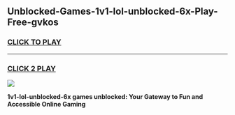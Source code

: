 
## Unblocked-Games-1v1-lol-unblocked-6x-Play-Free-gvkos
<h3>
<a href="https://premium76.site?title=1v1-lol-unblocked-6x&ref=19M">CLICK TO PLAY</a></h3>
<hr>

<h3>
<a href="https://premium76.site?title=1v1-lol-unblocked-6x&ref=19M">CLICK 2 PLAY</a>
  
</h3>

<a href="https://premium76.site?title=1v1-lol-unblocked-6x&ref=19M"><img src="https://clearcache.store/games.png"></a>


**1v1-lol-unblocked-6x games unblocked: Your Gateway to Fun and Accessible Online Gaming**
